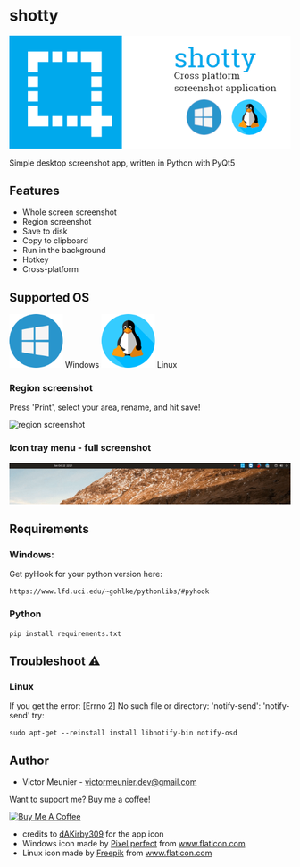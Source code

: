 # shotty

<div style="text-align:center;">
    <img src="readme/banner.png" alt="shotty icon">
</div>

Simple desktop screenshot app, written in Python with PyQt5

## Features

- Whole screen screenshot
- Region screenshot
- Save to disk
- Copy to clipboard
- Run in the background
- Hotkey
- Cross-platform

## Supported OS

<div>
    <img src="readme/windows.png" alt="shotty icon" width=96> Windows
    <img src="readme/linux.png" alt="shotty icon" width=96> Linux
</div>

### Region screenshot

Press 'Print', select your area, rename, and hit save!

![region screenshot](readme/region_screenshot.gif)

### Icon tray menu - full screenshot

![icon tray menu](readme/icon_tray_menu_fullscreenshot.gif)

## Requirements

### Windows:

Get pyHook for your python version here:

    https://www.lfd.uci.edu/~gohlke/pythonlibs/#pyhook

### Python

    pip install requirements.txt

## Troubleshoot ⚠️

### Linux

If you get the error:
    [Errno 2] No such file or directory: 'notify-send': 'notify-send'
try:
    
    sudo apt-get --reinstall install libnotify-bin notify-osd

## Author

- Victor Meunier - [victormeunier.dev@gmail.com](mailto:victormeunier.dev@gmail.com)

Want to support me? Buy me a coffee!

<a href="https://www.buymeacoffee.com/mreliptik" target="_blank"><img src="https://bmc-cdn.nyc3.digitaloceanspaces.com/BMC-button-images/custom_images/orange_img.png" alt="Buy Me A Coffee" style="height: auto !important;width: auto !important;" ></a>

- credits to [dAKirby309](http://www.iconarchive.com/artist/dakirby309.html) for the app icon
- <div>Windows icon made by <a href="https://www.flaticon.com/authors/pixel-perfect" title="Pixel perfect">Pixel perfect</a> from <a href="https://www.flaticon.com/"             title="Flaticon">www.flaticon.com</a></div>
- <div>Linux icon made by <a href="https://www.flaticon.com/authors/freepik" title="Freepik">Freepik</a> from <a href="https://www.flaticon.com/"             title="Flaticon">www.flaticon.com</a></div>
